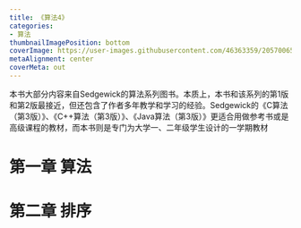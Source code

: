 ```yaml
---
title: 《算法4》
categories: 
- 算法
thumbnailImagePosition: bottom
coverImage: https://user-images.githubusercontent.com/46363359/205700654-f2577dc7-9b49-4509-9bd1-14ba5c23ae6f.jpg
metaAlignment: center
coverMeta: out
---
```


本书大部分内容来自Sedgewick的算法系列图书。本质上，本书和该系列的第1版和第2版最接近，但还包含了作者多年教学和学习的经验。Sedgewick的《C算法（第3版）》、《C++算法（第3版）》、《Java算法（第3版）》更适合用做参考书或是高级课程的教材，而本书则是专门为大学一、二年级学生设计的一学期教材

<!-- more -->

<!-- toc -->

# 第一章 算法


# 第二章 排序

